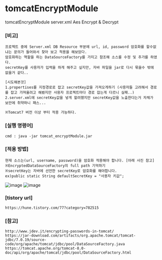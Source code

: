 # tomcatEncryptModule 
tomcatEncryptModule server.xml Aes Encrypt & Decrypt

### [비고]
```
프로젝트 중에 Server.xml DB Resource 부분에 url, id, password 암호화를 할수없냐는 문의가 들어와서 찾아 보고 적용을 해보았다.
암호화하는 역할을 하는 DataSourceFactory를 가지고 참조해 소스를 수정 및 추가를 하였다.
secretKey를 사용자가 입력을 하게 해주고 싶지만, 자바 파일을 jar로 다시 묶을수 밖에 없을거 같다..

[시도해본것]
1.propertises를 지정경로로 잡고 secretKey값을 가져오게하기 (사용자들 고려해서 경로를 잡고 가져올려고 해봤지만 사용자 프로젝트마다 경로 잡는게 다르니 실패..)
2.server.xml에 secretKey값을 넣게 할려했지만 secretKey값을 노출한다는거 자체가 보안에 취약하니 패스...

※Tomcat7 버전 이상 부터 적용 가능하다.
```

### [실행 명령어]
```
cmd : java -jar tomcat_encryptModule.jar
```
 
### [적용 방법] 
```
현재 소스는(url, username, password)을 암호화 적용해야 합니다. [아래 사진 참고]
※EncryptedDataSourceFactory의 full path 기억하기
※secretKey는 자바에 선언한 secretKey로 암호화를 해야합니다.
ex)public static String defaultSecretKey = "사용자 키값";
```
![image](https://user-images.githubusercontent.com/29367023/185823873-3c52542f-504f-4f58-a3b3-732ad3f8dc65.png)
![image](https://user-images.githubusercontent.com/29367023/186051524-5ccba25f-bce1-4570-8c15-4cc8f354dd60.png)

### [tistory url]
```
https://hune.tistory.com/77?category=782515
```



### [참고]
``` 
http://www.jdev.it/encrypting-passwords-in-tomcat/
https://jar-download.com/artifacts/org.apache.tomcat/tomcat-jdbc/7.0.19/source-code/org/apache/tomcat/jdbc/pool/DataSourceFactory.java
https://tomcat.apache.org/tomcat-8.0-doc/api/org/apache/tomcat/jdbc/pool/DataSourceFactory.html
```

